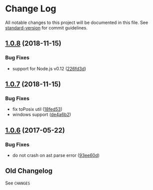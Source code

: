 # Change Log

All notable changes to this project will be documented in this file. See [standard-version](https://github.com/conventional-changelog/standard-version) for commit guidelines.

<a name="1.0.8"></a>

## [1.0.8](https://github.com/medikoo/movejs/compare/v1.0.7...v1.0.8) (2018-11-15)

### Bug Fixes

- support for Node.js v0.12 ([226fd3d](https://github.com/medikoo/movejs/commit/226fd3d))

<a name="1.0.7"></a>

## [1.0.7](https://github.com/medikoo/movejs/compare/v1.0.6...v1.0.7) (2018-11-15)

### Bug Fixes

- fix toPosix util ([18fed53](https://github.com/medikoo/movejs/commit/18fed53))
- windows support ([de4a6b2](https://github.com/medikoo/movejs/commit/de4a6b2))

<a name="1.0.6"></a>

## [1.0.6](https://github.com/medikoo/movejs/compare/v1.0.5...v1.0.6) (2017-05-22)

### Bug Fixes

- do not crash on ast parse error ([93ee60d](https://github.com/medikoo/movejs/commit/93ee60d))

## Old Changelog

See `CHANGES`
